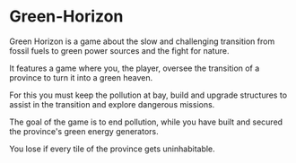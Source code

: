 # Green-Horizon
Green Horizon is a game about the slow and challenging transition from fossil fuels to green power sources and the fight for nature.

It features a game where you, the player, oversee the transition of a province to turn it into a green heaven.

For this you must keep the pollution at bay, build and upgrade structures to assist in the transition and explore dangerous missions.

The goal of the game is to end pollution, while you have built and secured the province's green energy generators.

You lose if every tile of the province gets uninhabitable.
